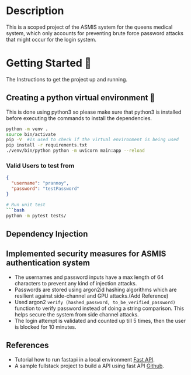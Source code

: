 # Description 
This is a scoped project of the ASMIS system for the queens medical system, which only accounts for preventing brute force 
password attacks that might occur for the login system. 

# Getting Started 🚀
The Instructions to get the project up and running.

## Creating a python virtual environment 🔧
This is done using python3  so please make sure that python3 is installed before executing the commands to install the 
dependencies.

```bash
python -m venv .
source bin/activate
pip -V  #Is used to check if the virtual environment is being used 
pip install -r requirements.txt
./venv/bin/python python -m uvicorn main:app --reload 
```

### Valid Users to test from
```json
{
  "username": "prannoy",
  "password": "testPassword"
}
```

```bash
# Run unit test
```bash
python -m pytest tests/
```

## Dependency Injection 

## Implemented security measures for ASMIS authentication system
* The usernames and password inputs have a max length of 64 characters to prevent any kind of injection attacks.
* Passwords are stored using argon2id hashing algorithms which are resilient against side-channel and GPU attacks.(Add Reference)
* Used argon2 ```verify (hashed_password, to_be_verified_password)``` function to verify password instead of doing a string comparison. This helps secure the system from side channel attacks.
* The login attempt is validated and counted up till 5 times, then the user is blocked for 10 minutes. 

## References
* Tutorial how to run fastapi in a local environment <a href=https://fastapi.tiangolo.com/tutorial/first-steps/ class="external-link" target="_blank">
Fast API</a>.
* A sample fullstack project to build a API using fast API <a href=https://github.com/scionoftech/FastAPI-Full-Stack-Samples class="external-link" target="_blank">
Github</a>.